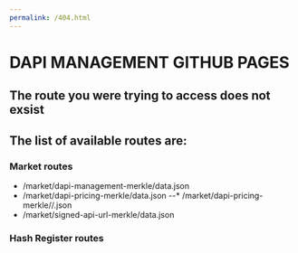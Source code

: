 ```yaml
---
permalink: /404.html
---
```


# DAPI MANAGEMENT GITHUB PAGES

## The route you were trying to access does not exsist

## The list of available routes are:

### Market routes

* /market/dapi-management-merkle/data.json
* /market/dapi-pricing-merkle/data.json
--* /market/dapi-pricing-merkle/<chain-id>/<dapi-name>.json
* /market/signed-api-url-merkle/data.json

### Hash Register routes

